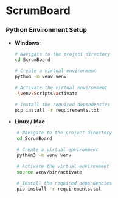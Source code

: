 # ScrumBoard


### Python Environment Setup

- **Windows**:
  ```bash
  # Navigate to the project directory
  cd ScrumBoard

  # Create a virtual environment
  python -m venv venv

  # Activate the virtual environment
  .\venv\Scripts\activate

  # Install the required dependencies
  pip install -r requirements.txt
  ```

* **Linux / Mac**

```bash
	# Navigate to the project directory
	cd ScrumBoard

	# Create a virtual environment
	python3 -m venv venv

	# Activate the virtual environment
	source venv/bin/activate

	# Install the required dependencies
	pip install -r requirements.txt

```
